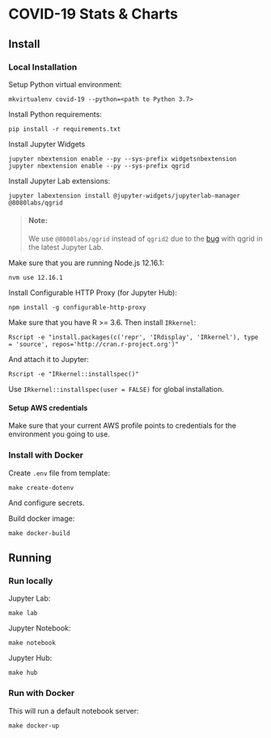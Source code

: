 COVID-19 Stats & Charts
=======================

Install
-------

### Local Installation

Setup Python virtual environment:

```shell script
mkvirtualenv covid-19 --python=<path to Python 3.7>
```

Install Python requirements:

```shell script
pip install -r requirements.txt
```

Install Jupyter Widgets

```shell script
jupyter nbextension enable --py --sys-prefix widgetsnbextension
jupyter nbextension enable --py --sys-prefix qgrid
```

Install Jupyter Lab extensions:

```shell script
jupyter labextension install @jupyter-widgets/jupyterlab-manager @8080labs/qgrid
```

> #### Note:
> We use `@8080labs/qgrid` instead of `qgrid2` due to the [bug](https://github.com/quantopian/qgrid/issues/264) with
> qgrid in the latest Jupyter Lab.

Make sure that you are running Node.js 12.16.1:

```shell script
nvm use 12.16.1
```

Install Configurable HTTP Proxy (for Jupyter Hub):

```shell script
npm install -g configurable-http-proxy
```

Make sure that you have R >= 3.6. Then install `IRkernel`:

```shell script
Rscript -e "install.packages(c('repr', 'IRdisplay', 'IRkernel'), type = 'source', repos='http://cran.r-project.org')"
```

And attach it to Jupyter:

```shell script
Rscript -e "IRkernel::installspec()"
```

Use `IRkernel::installspec(user = FALSE)` for global installation.

#### Setup AWS credentials

Make sure that your current AWS profile points to credentials for the environment you going to use.

### Install with Docker

Create `.env` file from template:

```shell script
make create-dotenv
```

And configure secrets.

Build docker image:

```shell script
make docker-build
```

Running
-------

### Run locally

Jupyter Lab:

```shell script
make lab
```

Jupyter Notebook:

```shell script
make notebook
```

Jupyter Hub:

```shell script
make hub
```

### Run with Docker

This will run a default notebook server:

```shell script
make docker-up
```

